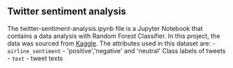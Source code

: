 ## Twitter sentiment analysis

   The twitter-sentiment-analysis.ipynb file is a Jupyter Notebook that contains a data analysis with Random Forest Classifier. In this project, the data was sourced from [Kaggle](https://www.kaggle.com/crowdflower/twitter-airline-sentiment). The attributes used in this dataset are:
    - `airline_sentiment` - 'positive','negative' and 'neutral' Class labels of tweets
    - `text` - tweet texts
    